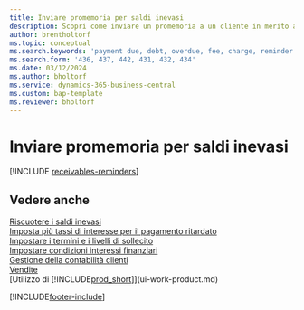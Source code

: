 ```yaml
---
title: Inviare promemoria per saldi inevasi
description: Scopri come inviare un promemoria a un cliente in merito a un pagamento scaduto.
author: brentholtorf
ms.topic: conceptual
ms.search.keywords: 'payment due, debt, overdue, fee, charge, reminder'
ms.search.form: '436, 437, 442, 431, 432, 434'
ms.date: 03/12/2024
ms.author: bholtorf
ms.service: dynamics-365-business-central
ms.custom: bap-template
ms.reviewer: bholtorf
---
```

# <a name="send-reminders-of-outstanding-balances"></a>Inviare promemoria per saldi inevasi

[!INCLUDE [receivables-reminders](includes/receivables-reminders.md)]

## <a name="see-also"></a>Vedere anche

[Riscuotere i saldi inevasi](receivables-collect-outstanding-balances.md)  
[Imposta più tassi di interesse per il pagamento ritardato](finance-how-to-set-up-multiple-interest-rates.md)  
[Impostare i termini e i livelli di sollecito](finance-setup-reminders.md)  
[Impostare condizioni interessi finanziari](finance-setup-finance-charges.md)  
[Gestione della contabilità clienti](receivables-manage-receivables.md)  
[Vendite](sales-manage-sales.md)  
[Utilizzo di [!INCLUDE[prod_short](includes/prod_short.md)]](ui-work-product.md)


[!INCLUDE[footer-include](includes/footer-banner.md)]

